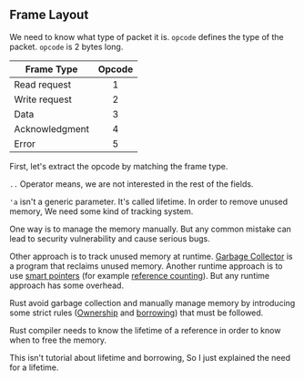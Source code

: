 ## Frame Layout

We need to know what type of packet it is. `opcode` defines the type of the packet. `opcode` is 2 bytes long.

| Frame Type     | Opcode |
| -------------- | :----: |
| Read request   |   1    |
| Write request  |   2    |
| Data           |   3    |
| Acknowledgment |   4    |
| Error          |   5    |


<link rel="stylesheet" href="./assets/code.slideshow.css">

<div id="frame_encoder"></div>

<!-- First we map the opcode from frame type. -->
First, let's extract the opcode by matching the frame type.

`..` Operator means, we are not interested in the rest of the fields.

<div id="frame_decoder"></div>

`'a` isn't a generic parameter. It's called lifetime. In order to remove unused memory, We need some kind of tracking system.

One way is to manage the memory manually. But any common mistake can lead to security vulnerability and cause serious bugs.

Other approach is to track unused memory at runtime. [Garbage Collector](https://en.wikipedia.org/wiki/Garbage_collection_(computer_science)) is a program that reclaims unused memory. Another runtime approach is to use [smart pointers](https://en.wikipedia.org/wiki/Smart_pointer) (for example [reference counting](https://en.wikipedia.org/wiki/Reference_counting)). But any runtime approach has some overhead.

Rust avoid garbage collection and manually manage memory by introducing some strict rules ([Ownership](https://doc.rust-lang.org/book/ch04-00-understanding-ownership.html) and [borrowing](https://doc.rust-lang.org/book/ch04-02-references-and-borrowing.html)) that must be followed.

Rust compiler needs to know the lifetime of a reference in order to know when to free the memory.

This isn't tutorial about lifetime and borrowing, So I just explained the need for a lifetime.

<script type="module">
    import "./assets/index.js";
    code.frame_encoder(document.getElementById("frame_encoder"))
    code.frame_decoder(document.getElementById("frame_decoder"))
</script>

